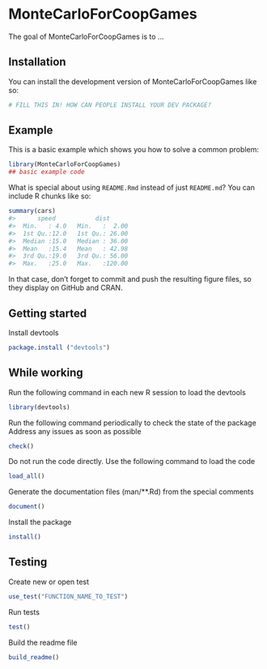 
<!-- README.md is generated from README.Rmd. Please edit that file -->

# MonteCarloForCoopGames

<!-- badges: start -->
<!-- badges: end -->

The goal of MonteCarloForCoopGames is to …

## Installation

You can install the development version of MonteCarloForCoopGames like
so:

``` r
# FILL THIS IN! HOW CAN PEOPLE INSTALL YOUR DEV PACKAGE?
```

## Example

This is a basic example which shows you how to solve a common problem:

``` r
library(MonteCarloForCoopGames)
## basic example code
```

What is special about using `README.Rmd` instead of just `README.md`?
You can include R chunks like so:

``` r
summary(cars)
#>      speed           dist       
#>  Min.   : 4.0   Min.   :  2.00  
#>  1st Qu.:12.0   1st Qu.: 26.00  
#>  Median :15.0   Median : 36.00  
#>  Mean   :15.4   Mean   : 42.98  
#>  3rd Qu.:19.0   3rd Qu.: 56.00  
#>  Max.   :25.0   Max.   :120.00
```

In that case, don’t forget to commit and push the resulting figure
files, so they display on GitHub and CRAN.

## Getting started

Install devtools

``` r
package.install ("devtools")
```

## While working

Run the following command in each new R session to load the devtools

``` r
library(devtools)
```

Run the following command periodically to check the state of the package
Address any issues as soon as possible

``` r
check()
```

Do not run the code directly. Use the following command to load the code

``` r
load_all()
```

Generate the documentation files (man/\*\*.Rd) from the special comments

``` r
document()
```

Install the package

``` r
install()
```

## Testing

Create new or open test

``` r
use_test("FUNCTION_NAME_TO_TEST")
```

Run tests

``` r
test()
```

Build the readme file

``` r
build_readme()
```
